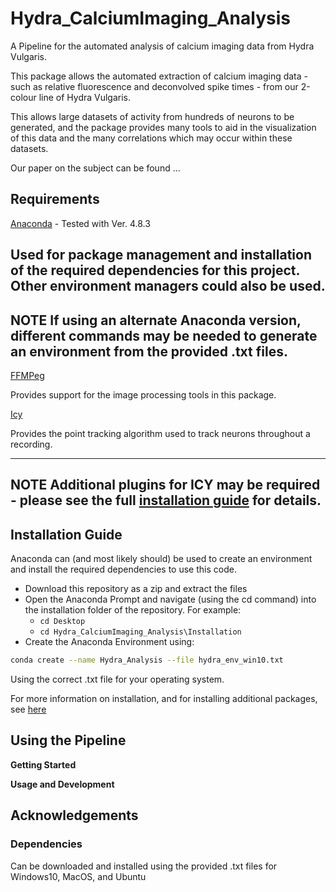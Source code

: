 # Hydra_CalciumImaging_Analysis
A Pipeline for the automated analysis of calcium imaging data from Hydra Vulgaris.

This package allows the automated extraction of calcium imaging data - such as relative fluorescence and deconvolved spike times - from our 2-colour line of Hydra Vulgaris.

This allows large datasets of activity from hundreds of neurons to be generated, and the package provides many tools to aid in the visualization of this data and the many correlations which may occur within these datasets.

Our paper on the subject can be found ...


## Requirements

[Anaconda](https://www.anaconda.com/) - Tested with Ver. 4.8.3

Used for package management and installation of the required dependencies for this project. Other environment managers could also be used.
---
  **NOTE** If using an alternate Anaconda version, different commands may be needed to generate an environment from the provided .txt files.
---

[FFMPeg](https://ffmpeg.org/download.html)

Provides support for the image processing tools in this package.

[Icy](http://icy.bioimageanalysis.org/)

Provides the point tracking algorithm used to track neurons throughout a recording.

---
  **NOTE** Additional plugins for ICY may be required - please see the full [installation guide](Installation/README.md) for details.
---


## Installation Guide

Anaconda can (and most likely should) be used to create an environment and install the required dependencies to use this code.

* Download this repository as a zip and extract the files
* Open the Anaconda Prompt and navigate (using the cd command) into the installation folder of the repository. For example:
  * `cd Desktop`
  * `cd Hydra_CalciumImaging_Analysis\Installation`
* Create the Anaconda Environment using:

```bash
conda create --name Hydra_Analysis --file hydra_env_win10.txt
```
Using the correct .txt file for your operating system.

For more information on installation, and for installing additional packages, see [here](Installation/README.md)

## Using the Pipeline

**Getting Started**

**Usage and Development**

## Acknowledgements

### Dependencies

Can be downloaded and installed using the provided .txt files for Windows10, MacOS, and Ubuntu
